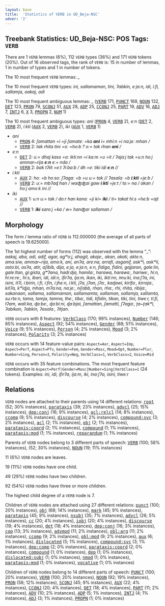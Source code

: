 ```yaml
---
layout: base
title:  'Statistics of VERB in UD_Beja-NSC'
udver: '2'
---
```


## Treebank Statistics: UD_Beja-NSC: POS Tags: `VERB`

There are 1 `VERB` lemmas (6%), 112 `VERB` types (36%) and 171 `VERB` tokens (20%).
Out of 16 observed tags, the rank of `VERB` is: 15 in number of lemmas, 1 in number of types and 1 in number of tokens.

The 10 most frequent `VERB` lemmas: <em>_</em>

The 10 most frequent `VERB` types:  <em>ini, sallamaman, tini, ʔabkin, eːjaːn, idi, iːfi, sallamja, aakaj, adi</em>

The 10 most frequent ambiguous lemmas: <em>_</em> (<tt><a href="bej_nsc-pos-VERB.html">VERB</a></tt> 171, <tt><a href="bej_nsc-pos-PUNCT.html">PUNCT</a></tt> 169, <tt><a href="bej_nsc-pos-NOUN.html">NOUN</a></tt> 132, <tt><a href="bej_nsc-pos-DET.html">DET</a></tt> 123, <tt><a href="bej_nsc-pos-PRON.html">PRON</a></tt> 79, <tt><a href="bej_nsc-pos-SCONJ.html">SCONJ</a></tt> 51, <tt><a href="bej_nsc-pos-AUX.html">AUX</a></tt> 28, <tt><a href="bej_nsc-pos-ADP.html">ADP</a></tt> 25, <tt><a href="bej_nsc-pos-CCONJ.html">CCONJ</a></tt> 25, <tt><a href="bej_nsc-pos-PART.html">PART</a></tt> 19, <tt><a href="bej_nsc-pos-ADV.html">ADV</a></tt> 16, <tt><a href="bej_nsc-pos-ADJ.html">ADJ</a></tt> 7, <tt><a href="bej_nsc-pos-INTJ.html">INTJ</a></tt> 6, <tt><a href="bej_nsc-pos-X.html">X</a></tt> 3, <tt><a href="bej_nsc-pos-PROPN.html">PROPN</a></tt> 2, <tt><a href="bej_nsc-pos-NUM.html">NUM</a></tt> 1)

The 10 most frequent ambiguous types:  <em>ani</em> (<tt><a href="bej_nsc-pos-PRON.html">PRON</a></tt> 4, <tt><a href="bej_nsc-pos-VERB.html">VERB</a></tt> 2), <em>eːn</em> (<tt><a href="bej_nsc-pos-DET.html">DET</a></tt> 2, <tt><a href="bej_nsc-pos-VERB.html">VERB</a></tt> 2), <em>iːkti</em> (<tt><a href="bej_nsc-pos-AUX.html">AUX</a></tt> 2, <tt><a href="bej_nsc-pos-VERB.html">VERB</a></tt> 2), <em>iki</em> (<tt><a href="bej_nsc-pos-AUX.html">AUX</a></tt> 1, <tt><a href="bej_nsc-pos-VERB.html">VERB</a></tt> 1)


* <em>ani</em>
  * <tt><a href="bej_nsc-pos-PRON.html">PRON</a></tt> 4: <em>ʃamattan =i =ji ʃamateː =ka <b>ani</b> i= mhiːn =i naːjeː mhan /</em>
  * <tt><a href="bej_nsc-pos-VERB.html">VERB</a></tt> 2: <em>tak rhita tini =oː =hoːb ? oː= tak rhan <b>ani</b> /</em>
* <em>eːn</em>
  * <tt><a href="bej_nsc-pos-DET.html">DET</a></tt> 2: <em>uː= dhaj kass =aː iktiːnn =i kaːm =u =it / ʔajaːj tak =uːn hoːj ammar~rija <b>eːn</b> eː= nda /</em>
  * <tt><a href="bej_nsc-pos-VERB.html">VERB</a></tt> 2: <em>bak tʔiit =eːt ʔiːbaːb / dh =eː tiki idi <b>eːn</b> //</em>
* <em>iːkti</em>
  * <tt><a href="bej_nsc-pos-AUX.html">AUX</a></tt> 2: <em>hoː =b hoːsoː ʃʔagaː =b =u uː= tak // ʔasalaː =b <b>iːkti</b> =jeːb /</em>
  * <tt><a href="bej_nsc-pos-VERB.html">VERB</a></tt> 2: <em>uː= mbʔaɖ han / waʤʤai gaw <b>iːkti</b> =jeːt / toː= na / akan / hoːj amoːk ini //</em>
* <em>iki</em>
  * <tt><a href="bej_nsc-pos-AUX.html">AUX</a></tt> 1: <em>uːn uː= tak / doːr han kanaː =ji ki= <b>iki</b> / ti= takat hiːs =heːb =ajt //</em>
  * <tt><a href="bej_nsc-pos-VERB.html">VERB</a></tt> 1: <em><b>iki</b> saroːj =ka / w= hanʤar sallaman /</em>

## Morphology

The form / lemma ratio of `VERB` is 112.000000 (the average of all parts of speech is 19.625000).

The 1st highest number of forms (112) was observed with the lemma “_”: <em>aakaj, aba, adi, adif, agar, agʷoːj, ahagit, akajeː, akan, akati, akteːn, amaːsiw, ammar~rija, amoːk, ani, anʔa, areːna, arrafi, asganif, askʷi, askʷii, astoːbi, asʔa, atir, aʃibib, dija, eːja, eːjaːn, eːn, fidiga, fidini, gajjaran, galeːlin, galeːltan, giːgista, gʷʔana, hadiːdja, hamilaː, harawa, harawaː, hariweː, hiːn, hiːreːreː, hiːs, ibari, idi, idiːn, ifirʔa, ijaːm, ikan, iki, iktiːnn, imuːki, inaːʃʔa, ini, isini, itʔi, iːbirin, iːfi, iːfin, iːjheːn, iːkti, jʔa, jʔan, jʔaː, kaɖawi, kirifaː, kirrajaː, kitʔa, kʷiɖja, mhan, mʔaːna, naːjeː, niʃabb, rhan, rhaː, rhi, rhita, ribijaː, sakanaan, sallama, sallamaman, sallamamta, sallaman, sallamja, sallamta, suːrteːn, tama, tamja, tamna, theː, tibaː, tidi, tifidin, tikan, tiki, tini, tiweːr, tiːfi, tʔam, waliːka, ɖaːbeː, ɖaːbiːni, ɖaːbjai, ʃamattan, ʃamatti, ʃʔagaː, ʈa~ʈakʷi, ʔabikan, ʔabkin, ʔasalaː, ʔitjan</em>.

`VERB` occurs with 8 features: <tt><a href="bej_nsc-feat-VerbClass.html">VerbClass</a></tt> (170; 99% instances), <tt><a href="bej_nsc-feat-Number.html">Number</a></tt> (146; 85% instances), <tt><a href="bej_nsc-feat-Aspect.html">Aspect</a></tt> (92; 54% instances), <tt><a href="bej_nsc-feat-Gender.html">Gender</a></tt> (88; 51% instances), <tt><a href="bej_nsc-feat-Voice.html">Voice</a></tt> (9; 5% instances), <tt><a href="bej_nsc-feat-Person.html">Person</a></tt> (4; 2% instances), <tt><a href="bej_nsc-feat-Mood.html">Mood</a></tt> (3; 2% instances), <tt><a href="bej_nsc-feat-Polarity.html">Polarity</a></tt> (3; 2% instances)

`VERB` occurs with 14 feature-value pairs: `Aspect=Aor`, `Aspect=Imp`, `Aspect=Perf`, `Aspect=Pfv`, `Gender=Fem`, `Gender=Masc`, `Mood=Opt`, `Number=Plur`, `Number=Sing`, `Person=3`, `Polarity=Neg`, `VerbClass=1`, `VerbClass=2`, `Voice=Mid`

`VERB` occurs with 35 feature combinations.
The most frequent feature combination is `Aspect=Perf|Gender=Masc|Number=Sing|VerbClass=1` (24 tokens).
Examples: <em>ini, idi, ifirʔa, ijaːm, iki, inaːʃʔa, isini, tiweːr</em>


## Relations

`VERB` nodes are attached to their parents using 14 different relations: <tt><a href="bej_nsc-dep-root.html">root</a></tt> (52; 30% instances), <tt><a href="bej_nsc-dep-parataxis.html">parataxis</a></tt> (39; 23% instances), <tt><a href="bej_nsc-dep-advcl.html">advcl</a></tt> (25; 15% instances), <tt><a href="bej_nsc-dep-dep-conj.html">dep:conj</a></tt> (16; 9% instances), <tt><a href="bej_nsc-dep-acl-relcl.html">acl:relcl</a></tt> (14; 8% instances), <tt><a href="bej_nsc-dep-ccomp.html">ccomp</a></tt> (9; 5% instances), <tt><a href="bej_nsc-dep-discourse.html">discourse</a></tt> (4; 2% instances), <tt><a href="bej_nsc-dep-compound-svc.html">compound:svc</a></tt> (3; 2% instances), <tt><a href="bej_nsc-dep-acl.html">acl</a></tt> (2; 1% instances), <tt><a href="bej_nsc-dep-obj.html">obj</a></tt> (2; 1% instances), <tt><a href="bej_nsc-dep-parataxis-coord.html">parataxis:coord</a></tt> (2; 1% instances), <tt><a href="bej_nsc-dep-compound.html">compound</a></tt> (1; 1% instances), <tt><a href="bej_nsc-dep-parataxis-mod.html">parataxis:mod</a></tt> (1; 1% instances), <tt><a href="bej_nsc-dep-reparandum.html">reparandum</a></tt> (1; 1% instances)

Parents of `VERB` nodes belong to 3 different parts of speech: <tt><a href="bej_nsc-pos-VERB.html">VERB</a></tt> (100; 58% instances),  (52; 30% instances), <tt><a href="bej_nsc-pos-NOUN.html">NOUN</a></tt> (19; 11% instances)

11 (6%) `VERB` nodes are leaves.

19 (11%) `VERB` nodes have one child.

49 (29%) `VERB` nodes have two children.

92 (54%) `VERB` nodes have three or more children.

The highest child degree of a `VERB` node is 7.

Children of `VERB` nodes are attached using 27 different relations: <tt><a href="bej_nsc-dep-punct.html">punct</a></tt> (100; 20% instances), <tt><a href="bej_nsc-dep-obj.html">obj</a></tt> (68; 14% instances), <tt><a href="bej_nsc-dep-mark.html">mark</a></tt> (45; 9% instances), <tt><a href="bej_nsc-dep-parataxis.html">parataxis</a></tt> (45; 9% instances), <tt><a href="bej_nsc-dep-nsubj.html">nsubj</a></tt> (35; 7% instances), <tt><a href="bej_nsc-dep-advcl.html">advcl</a></tt> (26; 5% instances), <tt><a href="bej_nsc-dep-cc.html">cc</a></tt> (20; 4% instances), <tt><a href="bej_nsc-dep-iobj.html">iobj</a></tt> (20; 4% instances), <tt><a href="bej_nsc-dep-discourse.html">discourse</a></tt> (19; 4% instances), <tt><a href="bej_nsc-dep-det.html">det</a></tt> (18; 4% instances), <tt><a href="bej_nsc-dep-dep-conj.html">dep:conj</a></tt> (16; 3% instances), <tt><a href="bej_nsc-dep-cop.html">cop</a></tt> (13; 3% instances), <tt><a href="bej_nsc-dep-advmod.html">advmod</a></tt> (11; 2% instances), <tt><a href="bej_nsc-dep-obl-arg.html">obl:arg</a></tt> (11; 2% instances), <tt><a href="bej_nsc-dep-ccomp.html">ccomp</a></tt> (9; 2% instances), <tt><a href="bej_nsc-dep-obl-mod.html">obl:mod</a></tt> (9; 2% instances), <tt><a href="bej_nsc-dep-aux.html">aux</a></tt> (6; 1% instances), <tt><a href="bej_nsc-dep-dislocated.html">dislocated</a></tt> (5; 1% instances), <tt><a href="bej_nsc-dep-compound-svc.html">compound:svc</a></tt> (3; 1% instances), <tt><a href="bej_nsc-dep-dep-comp.html">dep:comp</a></tt> (2; 0% instances), <tt><a href="bej_nsc-dep-parataxis-coord.html">parataxis:coord</a></tt> (2; 0% instances), <tt><a href="bej_nsc-dep-compound.html">compound</a></tt> (1; 0% instances), <tt><a href="bej_nsc-dep-dep.html">dep</a></tt> (1; 0% instances), <tt><a href="bej_nsc-dep-dislocated-subj.html">dislocated:subj</a></tt> (1; 0% instances), <tt><a href="bej_nsc-dep-nmod.html">nmod</a></tt> (1; 0% instances), <tt><a href="bej_nsc-dep-parataxis-mod.html">parataxis:mod</a></tt> (1; 0% instances), <tt><a href="bej_nsc-dep-vocative.html">vocative</a></tt> (1; 0% instances)

Children of `VERB` nodes belong to 14 different parts of speech: <tt><a href="bej_nsc-pos-PUNCT.html">PUNCT</a></tt> (100; 20% instances), <tt><a href="bej_nsc-pos-VERB.html">VERB</a></tt> (100; 20% instances), <tt><a href="bej_nsc-pos-NOUN.html">NOUN</a></tt> (92; 19% instances), <tt><a href="bej_nsc-pos-PRON.html">PRON</a></tt> (58; 12% instances), <tt><a href="bej_nsc-pos-SCONJ.html">SCONJ</a></tt> (45; 9% instances), <tt><a href="bej_nsc-pos-AUX.html">AUX</a></tt> (22; 4% instances), <tt><a href="bej_nsc-pos-CCONJ.html">CCONJ</a></tt> (20; 4% instances), <tt><a href="bej_nsc-pos-DET.html">DET</a></tt> (18; 4% instances), <tt><a href="bej_nsc-pos-PART.html">PART</a></tt> (11; 2% instances), <tt><a href="bej_nsc-pos-ADV.html">ADV</a></tt> (10; 2% instances), <tt><a href="bej_nsc-pos-ADP.html">ADP</a></tt> (5; 1% instances), <tt><a href="bej_nsc-pos-INTJ.html">INTJ</a></tt> (4; 1% instances), <tt><a href="bej_nsc-pos-ADJ.html">ADJ</a></tt> (3; 1% instances), <tt><a href="bej_nsc-pos-PROPN.html">PROPN</a></tt> (1; 0% instances)

